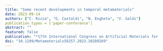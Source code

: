 ```yaml
---
title: "Some recent developments in temporal metamaterials"
date: 2023-09-14
authors: ["C. Rizza", "G. Castaldi", "N. Engheta", "V. Galdi"]
publication_types = ['paper-conference']
abstract: ""
featured: false
publication: "*17th International Congress on Artificial Materials for Novel Wave Phenomena (METAMATERIALS)*"
doi: "10.1109/Metamaterials58257.2023.10289269"
---
```

